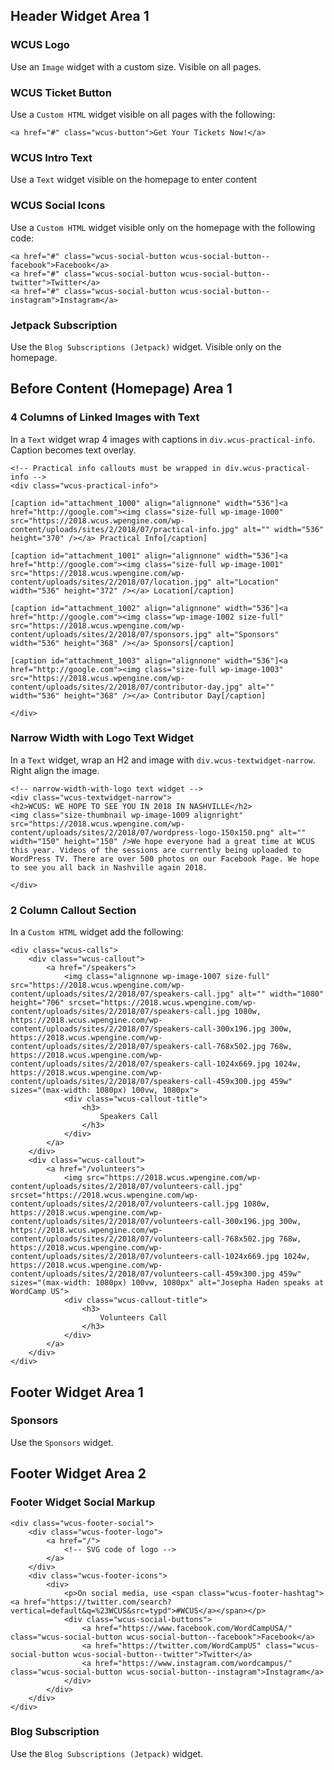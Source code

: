 ## Header Widget Area 1

### WCUS Logo
Use an `Image` widget with a custom size. Visible on all pages. 

### WCUS Ticket Button
Use a `Custom HTML` widget visible on all pages with the following:

```
<a href="#" class="wcus-button">Get Your Tickets Now!</a>
```

### WCUS Intro Text
Use a `Text` widget visible on the homepage to enter content

### WCUS Social Icons
Use a `Custom HTML` widget visible only on the homepage with the following code:

```
<a href="#" class="wcus-social-button wcus-social-button--facebook">Facebook</a>
<a href="#" class="wcus-social-button wcus-social-button--twitter">Twitter</a>
<a href="#" class="wcus-social-button wcus-social-button--instagram">Instagram</a>
```

### Jetpack Subscription
Use the `Blog Subscriptions (Jetpack)` widget. Visible only on the homepage.

## Before Content (Homepage) Area 1 

### 4 Columns of Linked Images with Text
In a `Text` widget wrap 4 images with captions in `div.wcus-practical-info`. Caption becomes text overlay.

```
<!-- Practical info callouts must be wrapped in div.wcus-practical-info -->
<div class="wcus-practical-info">

[caption id="attachment_1000" align="alignnone" width="536"]<a href="http://google.com"><img class="size-full wp-image-1000" src="https://2018.wcus.wpengine.com/wp-content/uploads/sites/2/2018/07/practical-info.jpg" alt="" width="536" height="370" /></a> Practical Info[/caption]

[caption id="attachment_1001" align="alignnone" width="536"]<a href="http://google.com"><img class="size-full wp-image-1001" src="https://2018.wcus.wpengine.com/wp-content/uploads/sites/2/2018/07/location.jpg" alt="Location" width="536" height="372" /></a> Location[/caption]

[caption id="attachment_1002" align="alignnone" width="536"]<a href="http://google.com"><img class="wp-image-1002 size-full" src="https://2018.wcus.wpengine.com/wp-content/uploads/sites/2/2018/07/sponsors.jpg" alt="Sponsors" width="536" height="368" /></a> Sponsors[/caption]

[caption id="attachment_1003" align="alignnone" width="536"]<a href="http://google.com"><img class="size-full wp-image-1003" src="https://2018.wcus.wpengine.com/wp-content/uploads/sites/2/2018/07/contributor-day.jpg" alt="" width="536" height="368" /></a> Contributor Day[/caption]

</div>
```

### Narrow Width with Logo Text Widget
In a `Text` widget, wrap an H2 and image with `div.wcus-textwidget-narrow`. Right align the image.

```
<!-- narrow-width-with-logo text widget -->
<div class="wcus-textwidget-narrow">
<h2>WCUS: WE HOPE TO SEE YOU IN 2018 IN NASHVILLE</h2>
<img class="size-thumbnail wp-image-1009 alignright" src="https://2018.wcus.wpengine.com/wp-content/uploads/sites/2/2018/07/wordpress-logo-150x150.png" alt="" width="150" height="150" />We hope everyone had a great time at WCUS this year. Videos of the sessions are currently being uploaded to WordPress TV. There are over 500 photos on our Facebook Page. We hope to see you all back in Nashville again 2018.

</div>
```

### 2 Column Callout Section
In a `Custom HTML` widget add the following:

```
<div class="wcus-calls">
	<div class="wcus-callout">
		<a href="/speakers">
			<img class="alignnone wp-image-1007 size-full" src="https://2018.wcus.wpengine.com/wp-content/uploads/sites/2/2018/07/speakers-call.jpg" alt="" width="1080" height="706" srcset="https://2018.wcus.wpengine.com/wp-content/uploads/sites/2/2018/07/speakers-call.jpg 1080w, https://2018.wcus.wpengine.com/wp-content/uploads/sites/2/2018/07/speakers-call-300x196.jpg 300w, https://2018.wcus.wpengine.com/wp-content/uploads/sites/2/2018/07/speakers-call-768x502.jpg 768w, https://2018.wcus.wpengine.com/wp-content/uploads/sites/2/2018/07/speakers-call-1024x669.jpg 1024w, https://2018.wcus.wpengine.com/wp-content/uploads/sites/2/2018/07/speakers-call-459x300.jpg 459w" sizes="(max-width: 1080px) 100vw, 1080px">
			<div class="wcus-callout-title">
				<h3>
					Speakers Call
				</h3>
			</div>
		</a>
	</div>
	<div class="wcus-callout">
		<a href="/volunteers">
			<img src="https://2018.wcus.wpengine.com/wp-content/uploads/sites/2/2018/07/volunteers-call.jpg" srcset="https://2018.wcus.wpengine.com/wp-content/uploads/sites/2/2018/07/volunteers-call.jpg 1080w, https://2018.wcus.wpengine.com/wp-content/uploads/sites/2/2018/07/volunteers-call-300x196.jpg 300w, https://2018.wcus.wpengine.com/wp-content/uploads/sites/2/2018/07/volunteers-call-768x502.jpg 768w, https://2018.wcus.wpengine.com/wp-content/uploads/sites/2/2018/07/volunteers-call-1024x669.jpg 1024w, https://2018.wcus.wpengine.com/wp-content/uploads/sites/2/2018/07/volunteers-call-459x300.jpg 459w" sizes="(max-width: 1080px) 100vw, 1080px" alt="Josepha Haden speaks at WordCamp US">
			<div class="wcus-callout-title">
				<h3>
					Volunteers Call
				</h3>
			</div>
		</a>
	</div>
</div>
```

## Footer Widget Area 1

### Sponsors
Use the `Sponsors` widget.

## Footer Widget Area 2

### Footer Widget Social Markup

```
<div class="wcus-footer-social">
	<div class="wcus-footer-logo">
		<a href="/">
            <!-- SVG code of logo -->
        </a>
	</div>
    <div class="wcus-footer-icons">
        <div>
            <p>On social media, use <span class="wcus-footer-hashtag"><a href="https://twitter.com/search?vertical=default&q=%23WCUS&src=typd">#WCUS</a></span></p>
            <div class="wcus-social-buttons">
                <a href="https://www.facebook.com/WordCampUSA/" class="wcus-social-button wcus-social-button--facebook">Facebook</a>
                <a href="https://twitter.com/WordCampUS" class="wcus-social-button wcus-social-button--twitter">Twitter</a>
                <a href="https://www.instagram.com/wordcampus/" class="wcus-social-button wcus-social-button--instagram">Instagram</a>
            </div>
        </div>
    </div>
</div>
```

### Blog Subscription
Use the `Blog Subscriptions (Jetpack)` widget.